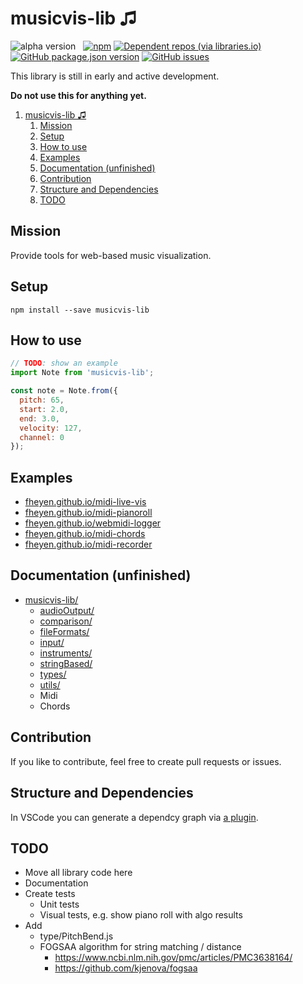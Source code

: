 # musicvis-lib &#9835;

![alpha version](https://img.shields.io/badge/-alpha%20version-orange)
&nbsp;
[![npm](https://img.shields.io/npm/v/musicvis-lib)](https://www.npmjs.com/package/musicvis-lib)
[![Dependent repos (via libraries.io)](https://img.shields.io/librariesio/dependent-repos/npm/musicvis-lib)](https://www.npmjs.com/package/musicvis-lib?activeTab=dependents)
&nbsp;
[![GitHub package.json version](https://img.shields.io/github/package-json/v/fheyen/musicvis-lib?label=GitHub)](https://github.com/fheyen/musicvis-lib)
[![GitHub issues](https://img.shields.io/github/issues-raw/fheyen/musicvis-lib)](https://github.com/fheyen/musicvis-lib/issues)


This library is still in early and active development.

**Do not use this for anything yet.**

1. [musicvis-lib &#9835;](#musicvis-lib-)
   1. [Mission](#mission)
   2. [Setup](#setup)
   3. [How to use](#how-to-use)
   4. [Examples](#examples)
   5. [Documentation (unfinished)](#documentation-unfinished)
   6. [Contribution](#contribution)
   7. [Structure and Dependencies](#structure-and-dependencies)
   8. [TODO](#todo)

## Mission

Provide tools for web-based music visualization.

## Setup

`npm install --save musicvis-lib`

## How to use

```javascript
// TODO: show an example
import Note from 'musicvis-lib';

const note = Note.from({
  pitch: 65,
  start: 2.0,
  end: 3.0,
  velocity: 127,
  channel: 0
});
```

## Examples

- [fheyen.github.io/midi-live-vis](https://fheyen.github.io/midi-live-vis/)
- [fheyen.github.io/midi-pianoroll](https://fheyen.github.io/midi-pianoroll/)
- [fheyen.github.io/webmidi-logger](https://fheyen.github.io/webmidi-logger/)
- [fheyen.github.io/midi-chords](https://fheyen.github.io/midi-chords/)
- [fheyen.github.io/midi-recorder](https://fheyen.github.io/midi-recorder/)

## Documentation (unfinished)

- [musicvis-lib/](https://github.com/fheyen/musicvis-lib)
  - [audioOutput/](./src/audioOutput/)
  - [comparison/](./src/comparison/)
  - [fileFormats/](./src/fileFormats/)
  - [input/](./src/input/)
  - [instruments/](./src/instruments/)
  - [stringBased/](./src/stringBased/)
  - [types/](./src/types/)
  - [utils/](./src/utils/)
  - Midi
  - Chords

## Contribution

If you like to contribute, feel free to create pull requests or issues.


## Structure and Dependencies

In VSCode you can generate a dependcy graph via [a plugin](https://marketplace.visualstudio.com/items?itemName=juanallo.vscode-dependency-cruiser).

## TODO

- Move all library code here
- Documentation
- Create tests
  - Unit tests
  - Visual tests, e.g. show piano roll with algo results
- Add
  - type/PitchBend.js
  - FOGSAA algorithm for string matching / distance
    - https://www.ncbi.nlm.nih.gov/pmc/articles/PMC3638164/
    - https://github.com/kjenova/fogsaa
